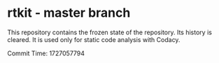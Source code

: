 # rtkit - master branch

This repository contains the frozen state of the repository.
Its history is cleared. It is used only for static code
analysis with Codacy.

Commit Time: 1727057794